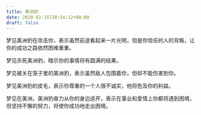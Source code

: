```yaml
---
title: 美洲豹
date: 2020-02-15T20:54:12+08:00
draft: false
---
```


梦见美洲豹在攻击你，表示虽然前途看起来一片光明，但是你信任的人的背叛，让你的成功之路依然困难重重。

梦见杀死美洲豹，暗示你的事情将有圆满的结果。

梦见被关在笼子里的美洲豹，表示虽然敌人包围着你，但却不能伤害到你。

梦见美洲豹的皮毛，表示你尊重的一个人很不诚实，他将危及你的利益。

梦见在美洲，美洲豹奋力从你的身边逃开，表示在事业和爱情上你都将遇到困境，但坚持不懈的努力，将使你成功地走出困境。

